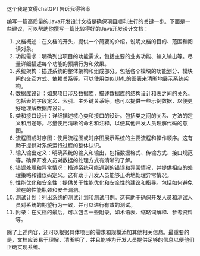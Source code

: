 这个我是文得chatGPT告诉我得答案

编写一篇高质量的Java开发设计文档是确保项目顺利进行的关键一步。下面是一些建议，可以帮助你撰写一篇比较得好的Java开发设计文档：

1. 文档概述：在文档的开头，提供一个简要的介绍，说明文档的目的、范围和阅读对象。
2. 功能需求：明确列出项目的功能需求，包括主要的业务功能、输入输出等。尽量详细描述每个功能的预期行为和效果。
3. 系统架构：描述系统的整体架构和组成部分。包括各个模块的功能划分、模块间的交互方式、依赖关系等。可以使用类似UML的图表来清晰地展示系统架构。
4. 数据库设计：如果项目涉及数据库，描述数据库的结构设计和表之间的关系。包括表的字段定义、索引、主外键关系等。也可以提供一些示例数据，以便更好地理解数据库设计。
5. 类和接口设计：详细描述核心类和接口的设计。包括类之间的关系、方法的定义和用途等。尽量使用清晰的命名和注释，以便其他开发人员理解代码的意图。
6. 流程图或时序图：使用流程图或时序图展示系统的主要流程和操作顺序。这有助于提供对系统运行过程的整体认识。
7. 输入输出定义：明确系统的输入和输出，包括数据格式、传输方式、接口规范等。确保开发人员对数据的处理方式有清晰的了解。
8. 错误处理和异常情况：描述系统可能遇到的错误和异常情况，并提供相应的处理策略和错误码定义。这有助于开发人员能够正确地处理异常情况。
9. 性能优化和安全性：提供关于性能优化和安全性的建议和指导。包括如何避免潜在的性能瓶颈和安全漏洞。
10. 测试计划：列出系统的测试计划和测试用例。这有助于确保开发人员和测试人员对系统的期望行为一致，并可以进行有效的测试。
11. 附录：在文档的最后，可以包含一些附录，如术语表、缩略词解释、参考资料等。

除了上述内容，还可以根据具体项目的需求和规模添加其他相关信息。最重要的是，文档应该易于理解、清晰明了，并且能够为开发人员提供足够的信息以便他们正确实现系统。